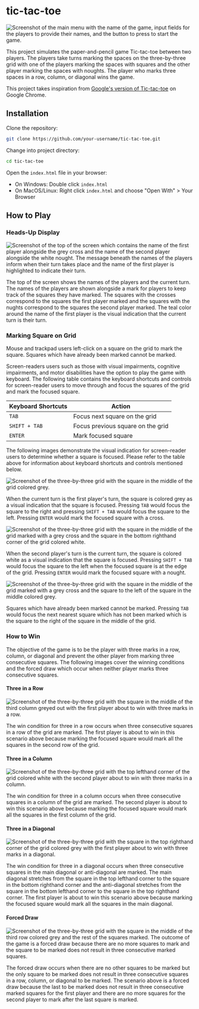 # tic-tac-toe

![Screenshot of the main menu with the name of the game, input fields for the players to provide their names, and the button to press to start the game.](images/main-menu.png)

This project simulates the paper-and-pencil game Tic-tac-toe between two players. The players take turns marking the spaces on the three-by-three grid with one of the players marking the spaces with squares and the other player marking the spaces with noughts. The player who marks three spaces in a row, column, or diagonal wins the game.

This project takes inspiration from [Google's version of Tic-tac-toe](https://www.google.com/search?q=tic+tac+toe&oq=Tic+Tac+Toe&gs_lcrp=EgZjaHJvbWUqDggAEEUYJxg7GIAEGIoFMg4IABBFGCcYOxiABBiKBTIGCAEQRRhAMgwIAhAAGEMYgAQYigUyDwgDEAAYQxixAxiABBiKBTIMCAQQABhDGIAEGIoFMgYIBRBFGDwyBggGEEUYPDIGCAcQRRg80gEINDQ1MmowajSoAgCwAgE&sourceid=chrome&ie=UTF-8) on Google Chrome.

## Installation

Clone the repository:
```bash
git clone https://github.com/your-username/tic-tac-toe.git
```

Change into project directory:
```bash
cd tic-tac-toe
```

Open the ```index.html``` file in your browser:
- On Windows: Double click ```index.html```
- On MacOS/Linux: Right click ```index.html``` and choose "Open With" > Your Browser

## How to Play

### Heads-Up Display

![Screenshot of the top of the screen which contains the name of the first player alongside the grey cross and the name of the second player alongside the white nought. The message beneath the names of the players inform when their turn takes place and the name of the first player is highlighted to indicate their turn.](images/turn.png)

The top of the screen shows the names of the players and the current turn. The names of the players are shown alongside a mark for players to keep track of the squares they have marked. The squares with the crosses correspond to the squares the first player marked  and the squares with the nughts correspond to the squares the second player marked. The teal color around the name of the first player is the visual indication that the current turn is their turn.

### Marking Square on Grid

Mouse and trackpad users left-click on a square on the grid to mark the square. Squares which have already been marked cannot be marked.

Screen-readers users such as those with visual impairments, cognitive impairments, and motor disabilities have the option to play the game with keyboard. The following table contains the keyboard shortcuts and controls for screen-reader users to move through and focus the squares of the grid and mark the focused square.

| Keyboard Shortcuts | Action |
| -------------- | ------ |
| ```TAB```      | Focus next square on the grid
| ```SHIFT + TAB``` | Focus previous square on the grid
| ```ENTER``` | Mark focused square

The following images demonstrate the visual indication for screen-reader users to determine whether a square is focused. Please refer to the table above for information about keyboard shortcuts and controls mentioned below.

![Screenshot of the three-by-three grid with the square in the middle of the grid colored grey.](images/grey-focused.png)

When the current turn is the first player's turn, the square is colored grey as a visual indication that the square is focused. Pressing ```TAB``` would focus the square to the right and pressing ```SHIFT + TAB``` would focus the square to the left. Pressing ```ENTER``` would mark the focused square with a cross.

![Screenshot of the three-by-three grid with the square in the middle of the grid marked with a grey cross and the square in the bottom righthand corner of the grid colored white.](images/white-focused.png)

When the second player's turn is the current turn, the square is colored white as a visual indication that the square is focused. Pressing ```SHIFT + TAB``` would focus the square to the left when the focused square is at the edge of the grid. Pressing ```ENTER``` would mark the focused square with a nought.

![Screenshot of the three-by-three grid with the square in the middle of the grid marked with a grey cross and the square to the left of the square in the middle colored grey.](images/next-focused-square.png)

Squares which have already been marked cannot be marked. Pressing ```TAB``` would focus the next nearest square which has not been marked which is the square to the right of the square in the middle of the grid.

### How to Win

The objective of the game is to be the player with three marks in a row, column, or diagonal and prevent the other player from marking three consecutive squares. The following images cover the winning conditions and the forced draw which occur when neither player marks three consecutive squares.

#### Three in a Row
![Screenshot of the three-by-three grid with the square in the middle of the third column greyed out with the first player about to win with three marks in a row.](images/three-in-row.png)

The win condition for three in a row occurs when three consecutive squares in a row of the grid are marked. The first player is about to win in this scenario above because marking the focused square would mark all the squares in the second row of the grid.

#### Three in a Column
![Screenshot of the three-by-three grid with the top lefthand corner of the grid colored white with the second player about to win with three marks in a column.](images/three-in-column.png)

The win condition for three in a column occurs when three consecutive squares in a column of the grid are marked. The second player is about to win this scenario above because marking the focused square would mark all the squares in the first column of the grid.

#### Three in a Diagonal
![Screenshot of the three-by-three grid with the square in the top righthand corner of the grid colored grey with the first player about to win with three marks in a diagonal.](images/three-in-diagonal.png)

The win condition for three in a diagonal occurs when three consecutive squares in the main diagonal or anti-diagonal are marked. The main diagonal stretches from the square in the top lefthand corner to the square in the bottom righthand corner and the anti-diagonal stretches from the square in the bottom lefthand corner to the square in the top righthand corner. The first player is about to win this scenario above because marking the focused square would mark all the squares in the main diagonal.

#### Forced Draw
![Screenshot of the three-by-three grid with the square in the middle of the third row colored grey and the rest of the squares marked. The outcome of the game is a forced draw because there are no more squares to mark and the square to be marked does not result in three consecutive marked squares.](images/tie.png)

The forced draw occurs when there are no other squares to be marked but the only square to be marked does not result in three consecutive squares in a row, column, or diagonal to be marked. The scenario above is a forced draw because the last to be marked does not result in three consecutive marked squares for the first player and there are no more squares for the second player to mark after the last square is marked.